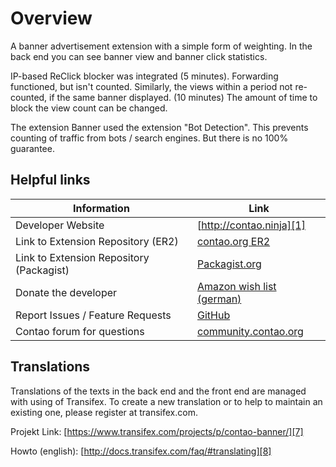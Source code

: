 # Overview

A banner advertisement extension with a simple form of weighting.
In the back end you can see banner view and banner click statistics.

IP-based ReClick blocker was integrated (5 minutes). Forwarding functioned, but isn't counted.
Similarly, the views within a period not re-counted, if the same banner displayed. (10 minutes)
The amount of time to block the view count can be changed.

The extension Banner used the extension "Bot Detection". This prevents counting
of traffic from bots / search engines. But there is no 100% guarantee.


## Helpful links

Information | Link
----------- | ----
Developer Website | [http://contao.ninja][1]
Link to Extension Repository (ER2) | [contao.org ER2][2]
Link to Extension Repository (Packagist) | [Packagist.org][3]
Donate the developer | [Amazon wish list (german)][4]
Report Issues / Feature Requests | [GitHub][5]
Contao forum for questions | [community.contao.org][6]


## Translations

Translations of the texts in the back end and the front end are managed with using of Transifex.
To create a new translation or to help to maintain an existing one, please register at transifex.com.

Projekt Link: [https://www.transifex.com/projects/p/contao-banner/][7]

Howto (english): [http://docs.transifex.com/faq/#translating][8]

[1]: http://contao.ninja
[2]: https://contao.org/en/extension-list/view/banner.en.html
[3]: https://packagist.org/packages/bugbuster/banner
[4]: http://www.amazon.de/wishlist/26HHEJOU03G76
[5]: https://github.com/BugBuster1701/banner/issues
[6]: https://community.contao.org/en/forumdisplay.php?143
[7]: https://www.transifex.com/projects/p/contao-banner/
[8]: http://docs.transifex.com/faq/#translating
